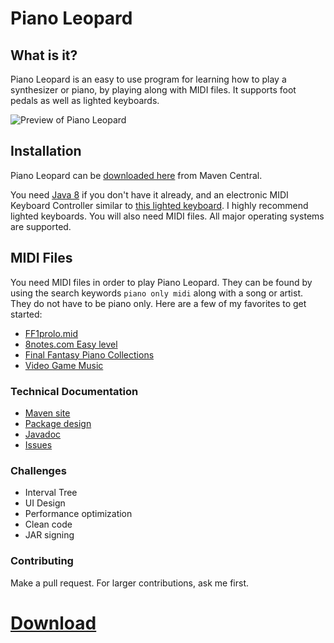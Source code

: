 Piano Leopard
=============

What is it?
-----------

Piano Leopard is an easy to use program for learning how to play a synthesizer or piano, by playing along with
MIDI files. It supports foot pedals as well as lighted keyboards.

![Preview of Piano Leopard](../master/preview.gif)

Installation
------------
Piano Leopard can be [downloaded here](https://repo1.maven.org/maven2/net/kreatious/pianoleopard/pianoleopard/1.0/pianoleopard-1.0-jar-with-dependencies.jar)
from Maven Central.

You need [Java 8](http://java.com/en/) if you don't have it already, and an electronic MIDI Keyboard Controller
similar to [this lighted keyboard](http://amzn.com/B005N4N2CQ). I highly recommend lighted keyboards. You will
also need MIDI files. All major operating systems are supported.

MIDI Files
----------
You need MIDI files in order to play Piano Leopard. They can be found by using the search keywords `piano only midi`
along with a song or artist. They do not have to be piano only. Here are a few of my favorites to get started:

* [FF1prolo.mid](http://www.midishrine.com/index.php?id=44)
* [8notes.com Easy level](http://www.8notes.com/piano/sheet_music/?difficulty=2)
* [Final Fantasy Piano Collections](http://www.oocities.org/groveman64/ffpc.htm)
* [Video Game Music](http://www.vgmusic.com/music/other/miscellaneous/piano/)

### Technical Documentation
* [Maven site](http://gstuder.github.io/piano-leopard/)
* [Package design](../master/package-dependencies.png)
* [Javadoc](http://gstuder.github.io/piano-leopard/apidocs/index.html)
* [Issues](../../issues)

### Challenges
* Interval Tree
* UI Design
* Performance optimization
* Clean code
* JAR signing
 
### Contributing
Make a pull request. For larger contributions, ask me first.

[Download](https://repo1.maven.org/maven2/net/kreatious/pianoleopard/pianoleopard/1.0/pianoleopard-1.0-jar-with-dependencies.jar)
=============================